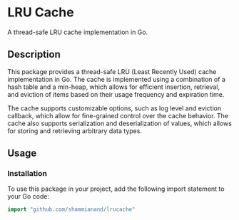 # LRU Cache

A thread-safe LRU cache implementation in Go.

## Description

This package provides a thread-safe LRU (Least Recently Used) cache implementation in Go. The cache is implemented using a combination of a hash table and a min-heap, which allows for efficient insertion, retrieval, and eviction of items based on their usage frequency and expiration time.

The cache supports customizable options, such as log level and eviction callback, which allow for fine-grained control over the cache behavior. The cache also supports serialization and deserialization of values, which allows for storing and retrieving arbitrary data types.

## Usage

### Installation

To use this package in your project, add the following import statement to your Go code:

```go
import "github.com/shammianand/lrucache"
```
